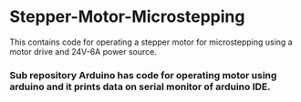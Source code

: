 # Stepper-Motor-Microstepping
This contains code for operating a stepper motor for microstepping using a motor drive and 24V-6A power source.

### Sub repository Arduino has code for operating motor using arduino and it prints data on serial monitor of arduino IDE.

